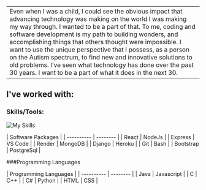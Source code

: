 <table>
<tr>
<td>
Even when I was a child, I could see the obvious impact that advancing technology was making on the world I was making my way through. I wanted to be a part of that. To me, coding and software development is my path to building wonders, and accomplishing things that others thought were impossible. I want to use the unique perspective that I possess, as a person on the Autism spectrum, to find new and innovative solutions to old problems. I’ve seen what technology has done over the past 30 years. I want to be a part of what it does in the next 30. 
</td>
</tr>
</table>

## I've worked with:

### Skills/Tools:

![My Skills](https://skillicons.dev/icons?i=react,nodejs,express,mongodb,heroku,bootstrap,django,git,js,postgres,html,css,python,bash)

| Software Packages       |
| ---------- | --------   |
| React      | NodeJs     |
| Express    | VS Code    |
| Render     | MongoDB    |
| Django     | Heroku     |
| Git        | Bash       |
| Bootstrap  | PostgreSql |

###Programming Languages

| Programming Languages   |
| ---------- | --------   |
| Java       | Javascript |
| C          | C++        |
| C#         | Python     |
| HTML       | CSS        |

<!--
# Projects


## [Friedclay.com](https://github.com/Patgoral/Fried-Clay-Client)

### Mongoose/Express/React/Node 

An adventure race leaderboard app.  This allows users to submit their results, as well as upload a photo and a GPX file.  This creates a live updated leaderboard, where you can click each name and see their results, image, and the GPX track rendered to a map.  This was a huge challenge as far as managing the massive amount of data associated with GPX files.  Most of this was handled on the backend, with multiple parsing functions, and a conversion to encoded polyline before sending to the server.  I published my solution for parsing the data and converting it to encoded polyline as a NodeJs package.  This can be found at: [gpx-to-encoded-polyline](https://www.npmjs.com/package/gpx-to-encoded-polyline)

### Check it out deployed here : [Friedclay.com](https://friedclay.com)


 <img src="/trackr.png" width="65%"> 
<hr>

## [Stub-Crud Event Registration App](https://github.com/Melendezj18/Stub-Crud)

### Mongoose/Express/React/Node Team project.

An event registration app for an adventure race that I organize built with a team.  I was the Lead Back End developer, as well as Deployment Manager.   [Jose Melendez](https://github.com/Melendezj18) was the GitHub manager and handled front end functionality, [Edward Ho](https://github.com/Speckoh) was Lead Front End and styling, and [Tim Martinson](https://github.com/TimMMartinson) was our Scrum Master and worked on Front End styling.

### Check it out here : [Stub-Crud Event Registration App](https://stubcrudclient.onrender.com/)

 <img src="/stubcrud.png" width="65%"> 

<hr>

## [Service Ticket Manager](https://github.com/Patgoral/project2-client)

### Vanilla JavaScript Project using Express and Mongoose

A service ticket management app for a bicycle shop.  Allows users to create tickets, add parts to each ticket, and delete/update tickets they created. Built using vanilla JavaScript, HTML5, and CSS3.  

### Check it out here : [Service Ticket Manager](https://patgoral.github.io/project2-client/)

 <img src="/stm.png" width="65%"> 

<hr>


<hr>

## [Crocs-Machine Slot Machine](https://github.com/Patgoral/slot-machine-project)

### Vanilla JavaScript Project

A basic slot machine built using vanilla JavaScript, HTML5, and CSS3.  

### Check it out here : [Crocs Machine](https://patgoral.github.io/slot-machine-project/)

 <img src="/croc.png" width="65%"> 

<hr>

## Portfolio/Contact

-->

<!--
**Jokeslayer/Jokeslayer** is a ✨ _special_ ✨ repository because its `README.md` (this file) appears on your GitHub profile.

Here are some ideas to get you started:

- 🔭 I’m currently working on ...
- 🌱 I’m currently learning ...
- 👯 I’m looking to collaborate on ...
- 🤔 I’m looking for help with ...
- 💬 Ask me about ...
- 📫 How to reach me: ...
- 😄 Pronouns: ...
- ⚡ Fun fact: ...
-->
